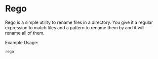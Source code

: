 # Rego

Rego is a simple utility to rename files in a directory.  You give it a regular expression to match files and a pattern to rename them by and it will rename all of them.

Example Usage:

```
rego
```
